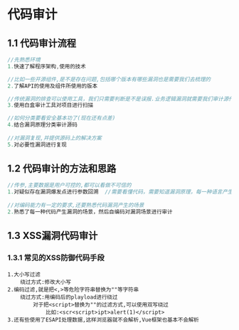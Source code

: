# 代码审计

## 1.1 代码审计流程

```java
//先熟悉环境
1.快速了解程序架构,使用的技术

//比如一些开源组件,是不是存在问题,包括哪个版本有哪些漏洞也是需要我们去梳理的
2.了解API的使用及组件所使用的版本

//传统漏洞的排查可以使用工具，我们只需要判断是不是误报.业务逻辑漏洞就需要我们审计源代码了
3.使用白盒审计工具对项目进行扫描

//如何分类要看安全基本功了(现在还有点差)
4.结合漏洞原理分类审计源码    
    
//对漏洞复现,并提供源码上的解决方案
5.对必要性漏洞进行复现

```

## 1.2 代码审计的方法和思路

```java
//传参,主要数据是用户可控的,都可以看做不可信的
1.对疑似存在漏洞爆发点进行参数回溯  //需要看懂代码，需要知道漏洞原理，每一种语言产生漏洞的场景有哪些
    
//对编码能力有一定的要求,还要熟悉代码漏洞产生的场景    
2.熟悉了每一种代码产生漏洞的场景，然后自编码对漏洞场景进行审计

```

## 1.3 XSS漏洞代码审计

### 	1.3.1 常见的XSS防御代码手段

```
1.大小写过滤
	绕过方式:修改大小写
2.编码过滤,就是把<,>等危险字符串替换为""等字符串
	绕过方式:用编码后的playload进行绕过
		对于把<script>替换为""的过滤方式,可以使用双写绕过
			比如:<scr<script>ipt>alert(1)</script>	
3.还有些使用了ESAPI处理数据,这样浏览器就不会解析,Vue框架也基本不会解析	
```



